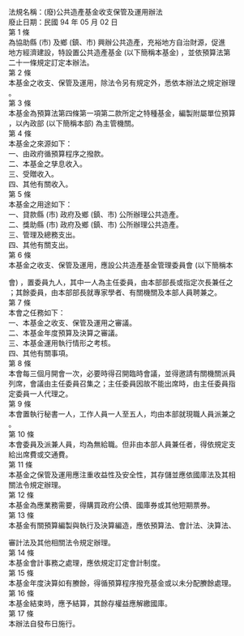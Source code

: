 法規名稱：(廢)公共造產基金收支保管及運用辦法  
廢止日期：民國 94 年 05 月 02 日  
第 1 條  
為協助縣 (市) 及鄉 (鎮、市) 興辦公共造產，充裕地方自治財源，促進  
地方經濟建設，特設置公共造產基金 (以下簡稱本基金) ，並依預算法第  
二十一條規定訂定本辦法。  
第 2 條  
本基金之收支、保管及運用，除法令另有規定外，悉依本辦法之規定辦理  
。  
第 3 條  
本基金為預算法第四條第一項第二款所定之特種基金，編製附屬單位預算  
，以內政部 (以下簡稱本部) 為主管機關。  
第 4 條  
本基金之來源如下：  
一、由政府循預算程序之撥款。  
二、本基金之孳息收入。  
三、受贈收入。  
四、其他有關收入。  
第 5 條  
本基金之用途如下：  
一、貸款縣 (市) 政府及鄉 (鎮、市) 公所辦理公共造產。  
二、獎助縣 (市) 政府及鄉 (鎮、市) 公所辦理公共造產。  
三、管理及總務支出。  
四、其他有關支出。  
第 6 條  
本基金之收支、保管及運用，應設公共造產基金管理委員會 (以下簡稱本  


會) ，置委員九人，其中一人為主任委員，由本部部長或指定次長兼任之  
；其餘委員，由本部部長就專家學者、有關機關及本部人員聘兼之。  
第 7 條  
本會之任務如下：  
一、本基金之收支、保管及運用之審議。  
二、本基金年度預算及決算之審議。  
三、本基金運用執行情形之考核。  
四、其他有關事項。  
第 8 條  
本會每三個月開會一次，必要時得召開臨時會議，並得邀請有關機關派員  
列席，會議由主任委員召集之；主任委員因故不能出席時，由主任委員指  
定委員一人代理之。  
第 9 條  
本會置執行秘書一人，工作人員一人至五人，均由本部就現職人員派兼之  
。  
第 10 條  
本會委員及派兼人員，均為無給職。但非由本部人員兼任者，得依規定支  
給出席費或交通費。  
第 11 條  
本基金之保管及運用應注重收益性及安全性，其存儲並應依國庫法及其相  
關法令規定辦理。  
第 12 條  
本基金為應業務需要，得購買政府公債、國庫券或其他短期票券。  
第 13 條  
本基金有關預算編製與執行及決算編造，應依預算法、會計法、決算法、  


審計法及其他相關法令規定辦理。  
第 14 條  
本基金會計事務之處理，應依規定訂定會計制度。  
第 15 條  
本基金年度決算如有賸餘，得循預算程序撥充基金或以未分配賸餘處理。  
第 16 條  
本基金結束時，應予結算，其餘存權益應解繳國庫。  
第 17 條  
本辦法自發布日施行。  


